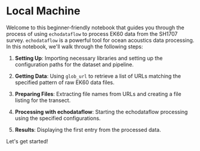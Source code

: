 # Local Machine

Welcome to this beginner-friendly notebook that guides you through the process of using `echodataflow` to process EK60 data from the SH1707 survey. `echodataflow` is a powerful tool for ocean acoustics data processing. In this notebook, we'll walk through the following steps:

1. **Setting Up**: Importing necessary libraries and setting up the configuration paths for the dataset and pipeline.

2. **Getting Data**: Using `glob_url` to retrieve a list of URLs matching the specified pattern of raw EK60 data files.

3. **Preparing Files**: Extracting file names from URLs and creating a file listing for the transect.

4. **Processing with echodataflow**: Starting the echodataflow processing using the specified configurations.

5. **Results**: Displaying the first entry from the processed data.

Let's get started!

```{tableofcontents}
```
